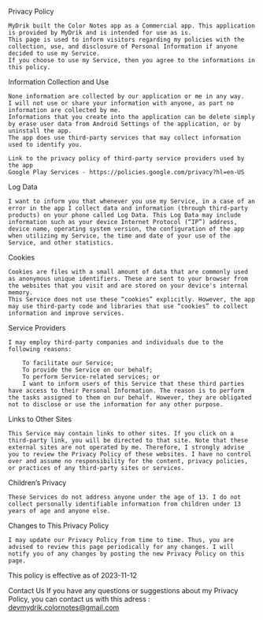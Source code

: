 Privacy Policy

    MyDrik built the Color Notes app as a Commercial app. This application is provided by MyDrik and is intended for use as is.
    This page is used to inform visitors regarding my policies with the collection, use, and disclosure of Personal Information if anyone decided to use my Service.
    If you choose to use my Service, then you agree to the informations in this policy. 


Information Collection and Use

    None information are collected by our application or me in any way.
    I will not use or share your information with anyone, as part no information are collected by me.
    Informations that you create into the application can be delete simply by erase user data from Android Settings of the application, or by uninstall the app.
    The app does use third-party services that may collect information used to identify you.
    
    Link to the privacy policy of third-party service providers used by the app
    Google Play Services - https://policies.google.com/privacy?hl=en-US
    

Log Data

    I want to inform you that whenever you use my Service, in a case of an error in the app I collect data and information (through third-party products) on your phone called Log Data. This Log Data may include information such as your device Internet Protocol (“IP”) address, device name, operating system version, the configuration of the app when utilizing my Service, the time and date of your use of the Service, and other statistics.


Cookies

    Cookies are files with a small amount of data that are commonly used as anonymous unique identifiers. These are sent to your browser from the websites that you visit and are stored on your device's internal memory.
    This Service does not use these “cookies” explicitly. However, the app may use third-party code and libraries that use “cookies” to collect information and improve services. 


Service Providers

    I may employ third-party companies and individuals due to the following reasons:

        To facilitate our Service;
        To provide the Service on our behalf;
        To perform Service-related services; or
        I want to inform users of this Service that these third parties have access to their Personal Information. The reason is to perform the tasks assigned to them on our behalf. However, they are obligated not to disclose or use the information for any other purpose.


Links to Other Sites
    
    This Service may contain links to other sites. If you click on a third-party link, you will be directed to that site. Note that these external sites are not operated by me. Therefore, I strongly advise you to review the Privacy Policy of these websites. I have no control over and assume no responsibility for the content, privacy policies, or practices of any third-party sites or services.


Children’s Privacy

    These Services do not address anyone under the age of 13. I do not collect personally identifiable information from children under 13 years of age and anyone else.
    

Changes to This Privacy Policy
    
    I may update our Privacy Policy from time to time. Thus, you are advised to review this page periodically for any changes. I will notify you of any changes by posting the new Privacy Policy on this page.





This policy is effective as of 2023-11-12


Contact Us
    If you have any questions or suggestions about my Privacy Policy, you can contact us with this adress : devmydrik.colornotes@gmail.com
